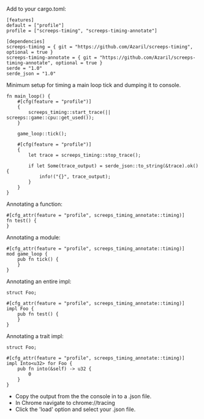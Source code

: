 Add to your cargo.toml:

~~~
[features]
default = ["profile"]
profile = ["screeps-timing", "screeps-timing-annotate"]

[dependencies]
screeps-timing = { git = "https://github.com/Azaril/screeps-timing", optional = true }
screeps-timing-annotate = { git = "https://github.com/Azaril/screeps-timing-annotate", optional = true }
serde = "1.0"
serde_json = "1.0"
~~~

Minimum setup for timing a main loop tick and dumping it to console.

~~~
fn main_loop() {
    #[cfg(feature = "profile")]
    {
        screeps_timing::start_trace(|| screeps::game::cpu::get_used());
    }
    
    game_loop::tick();

    #[cfg(feature = "profile")]
    {
        let trace = screeps_timing::stop_trace();

        if let Some(trace_output) = serde_json::to_string(&trace).ok() {
            info!("{}", trace_output);
        }
    }   
}
~~~

Annotating a function:

~~~
#[cfg_attr(feature = "profile", screeps_timing_annotate::timing)]
fn test() {
}
~~~

Annotating a module:

~~~
#[cfg_attr(feature = "profile", screeps_timing_annotate::timing)]
mod game_loop {
    pub fn tick() {
    }
}
~~~

Annotating an entire impl:

~~~
struct Foo;

#[cfg_attr(feature = "profile", screeps_timing_annotate::timing)]
impl Foo {
    pub fn test() {
    }
}
~~~

Annotating a trait impl:

~~~
struct Foo;

#[cfg_attr(feature = "profile", screeps_timing_annotate::timing)]
impl Into<u32> for Foo {
    pub fn into(&self) -> u32 {
        0
    }
}
~~~

* Copy the output from the the console in to a .json file.
* In Chrome navigate to chrome://tracing
* Click the 'load' option and select your .json file.